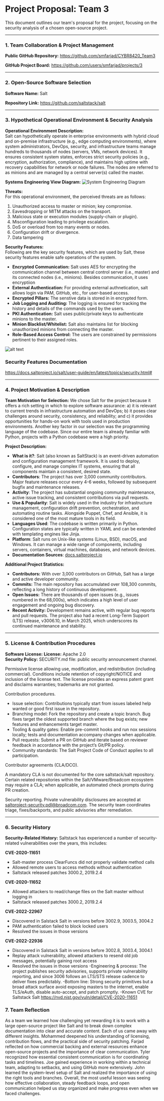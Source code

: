# Project Proposal: Team 3

This document outlines our team's proposal for the project, focusing on the security analysis of a chosen open-source project.

---

### **1. Team Collaboration & Project Management**

**Public GitHub Repository:**
https://github.com/smfarjad/CYBR8420_Team3

**GitHub Project Board:**
https://github.com/users/smfarjad/projects/3

---

### **2. Open-Source Software Selection**

**Software Name:**
Salt

**Repository Link:**
https://github.com/saltstack/salt

---

### **3. Hypothetical Operational Environment & Security Analysis**

**Operational Environment Description:**  
Salt can hypothetically operate in enterprise environments with hybrid cloud and on-premise infrastructure (e.g., edge computing environments), where system administrators, DevOps, security, and infrastructure teams manage hundreds to thousands of nodes (servers, VMs, network devices). It ensures consistent system states, enforces strict security policies (e.g., encryption, authorization, compliance), and maintains high uptime with recovery capabilities for network or node failures. The nodes are referred to as minions and are managed by a central server(s) called the master.

**Systems Engineering View Diagram:**
![System Engineering Diagram](images/SystemEnggDiagram.svg)

**Threats:**  
For this operational environment, the perceived threats are as follows:
1. Unauthorized access to master or minion; key compromise.  
2. Eavesdropping or MITM attacks on the transport.  
3. Malicious state or execution modules (supply-chain or plugin).  
4. Misconfiguration leading to privilege escalation.  
5. DoS or overload from too many events or nodes.  
6. Configuration drift or divergence.
7. Data tampering  

**Security Features:**  
Following are the key security features, which are used by Salt, these security features enable safe operations of the system.

- **Encrypted Communication:** Salt uses AES for encrypting the communication channel between central control server (i.e., master) and its connected nodes (i.e., minions). Besides communication, it uses encryptiion  
- **External Authentication:** For providing external authnetication, salt allows login via PAM, GitHub, etc., for user-based access. 
- **Encrypted Pillars:** The senstive data is stored in in encrypted form.   
- **Job Logging and Auditing:** The logging is ensured for tracking the history and details of the commands used by the users.
- **PKI Authentication:** Salt uses public/private keys to authenticate minions to the master. 
- **Minion Blacklist/Whitelist:**  Salt also maintains list for blocking unauthorized minions from connecting the master. 
- **Role-Based Access Control:** The users are constrained by permissions pertinent to their assigned roles.

![alt text](https://github.com/smfarjad/CYBR8420_Team3/blob/main/images/key-management.png)


### Security Features Documentation
https://docs.saltproject.io/salt/user-guide/en/latest/topics/security.html#

---

### **4. Project Motivation & Description**

**Team Motivation for Selection:**
We chose Salt for the project because it offers a rich setting in which to explore software assurance: a) it is relevant to current trends in infrastructure automation and DevOps; b) it poses clear challenges around security, consistency, and reliability; and c) it provides opportunities for hands-on work with tools used in production environments. Another key factor in our selection was the programming language of the codebase. Since our entire team is already familiar with Python, projects with a Python codebase were a high priority.


**Project Description:**
* **What is it?**: Salt (also known as SaltStack) is an event-driven automation and configuration management framework. It is used to deploy, configure, and manage complex IT systems, ensuring that all components maintain a consistent, desired state.
* **Contributors**: The project has over 3,000 community contributors. Major feature releases occur every 4-6 weeks, followed by subsequent bugfix and maintenance releases.
* **Activity**: The project has substantial ongoing community maintenance, active issue tracking, and consistent contributions via pull requests.
* **Use & Popularity**: Salt is widely used in the industry for infrastructure management, configuration drift prevention, orchestration, and automating routine tasks. Alongside Puppet, Chef, and Ansible, it is considered one of the most mature tools in its field.
* **Languages Used**: The codebase is written primarily in Python. Configuration states are typically written in YAML and can be extended with templating engines like Jinja.
* **Platform**: Salt runs on Unix-like systems (Linux, BSD), macOS, and Windows. It can manage a wide range of components, including servers, containers, virtual machines, databases, and network devices.
* **Documentation Sources**: [docs.saltproject.io](https://docs.saltproject.io)

**Additional Project Statistics:**

- **Contributors:** With over 3,000 contributors on GitHub, Salt has a large and active developer community.
- **Commits:** The main repository has accumulated over 108,300 commits, reflecting a long history of continuous development.
- **Open Issues:** There are thousands of open issues (e.g., issues numbered in the 68,000s), which indicates a high level of user engagement and ongoing bug discovery.
- **Recent Activity:** Development remains active, with regular bug reports and pull requests. The project also had a recent Long-Term Support (LTS) release, v3006.10, in March 2025, which underscores its continued maintenance and stability.

---

### **5. License & Contribution Procedures**

**Software License:**
**License:** Apache 2.0  
**Security Policy:** SECURITY.md file: public security announcement channel.

Permissive license allowing use, modification, and redistribution (including commercial). Conditions include retention of copyright/NOTICE and inclusion of the license text. The license provides an express patent grant and disclaims warranties; trademarks are not granted.

Contribution procedures.
- 	Issue selection: Contributions typically start from issues labeled help wanted or good first issue in the repository.
-   Branching model: Fork the repository and create a topic branch. Bug fixes target the oldest supported branch where the bug exists; new features and enhancements target master.
- 	Tooling & quality gates: Enable pre-commit hooks and run nox sessions locally; tests and documentation accompany changes when applicable.
- 	Pull requests: Submit a PR on GitHub and iterate based on reviewer feedback in accordance with the project’s Git/PR policy.
- 	Community standards: The Salt Project Code of Conduct applies to all participation.

Contributor agreements (CLA/DCO).

A mandatory CLA is not documented for the core saltstack/salt repository. Certain related repositories within the Salt/VMware/Broadcom ecosystem may require a CLA; when applicable, an automated check prompts during PR creation.

Security reporting.
Private vulnerability disclosures are accepted at saltproject-security.pdl@broadcom.com. The security team coordinates triage, fixes/backports, and public advisories after remediation.


---

### **6. Security History**

**Security-Related History:**
Saltstack has experienced a number of security-related vulnerabilities over the years, this includes:

**CVE-2020-11651** 
- Salt-master process ClearFuncs did not properly validate method calls 
- Allowed remote users to access methods without authentication 
- Saltstack released patches 3000.2, 2019.2.4 

**CVE-2020-11652** 
- Allowed attackers to read/change files on the Salt master without logging in 
- Saltstack released patches 3000.2, 2019.2.4 

**CVE-2022-22967** 
- Discovered in Salstack Salt in versions before 3002.9, 3003.5, 3004.2 
- PAM authentication failed to block locked users 
- Resolved the issues in those versions 

**CVE-2022-22936** 
- Discovered in Salstack Salt in versions before 3002.8, 3003.4, 3004.1 
- Replay attack vulnerability, allowed attackers to resend old job messages, potentially gaining root access 
- Resolved the issues in those versions 
-Engineering & process: The project publishes security advisories, supports private vulnerability reporting, and since 3006 follows an LTS/STS release cadence to deliver fixes predictably.
-Bottom line: Strong security primitives but a broad attack surface avoid exposing masters to the internet, enable TLS/eAuth, disable auto-accept, and patch promptly.
-Known CVE for Saltstack Salt  https://nvd.nist.gov/vuln/detail/CVE-2020-11651  

### **7. Team Reflection**

As a team we learned how challenging yet rewarding it is to work with a large open-source project like Salt and to break down complex documentation into clear and accurate content. Each of us came away with different insights. Mohammed deepened his understanding of licensing, contribution flows, and the practical side of security patching. Farjad reflected on how commercial backing and external resources enhance open-source projects and the importance of clear communication. Tyler recognized how essential consistent communication is for coordinating tasks and timelines. Joe gained experience in working within a technical team, adapting to setbacks, and using GitHub more extensively. John learned the system-level setup of Salt and realized the importance of using the right tools and branches. Overall, the most useful lesson was seeing how effective collaboration, steady feedback loops, and open communication helped us stay organized and make progress even when we faced challenges.
